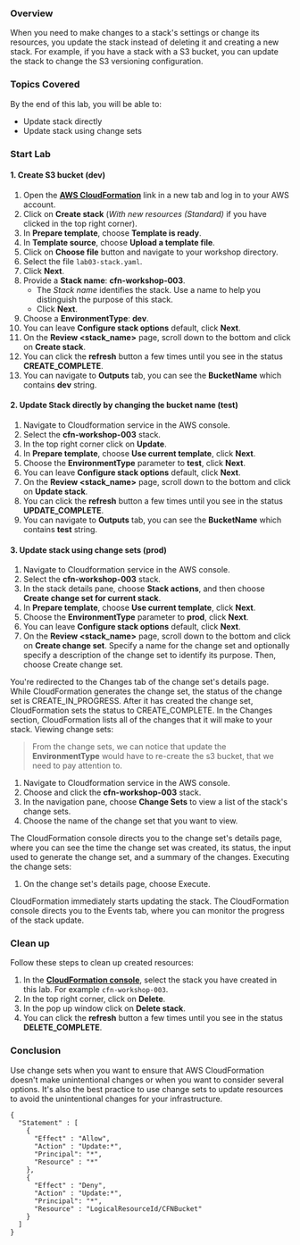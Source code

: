 ### Overview

When you need to make changes to a stack's settings or change its resources, you update the stack instead of deleting it and creating a new stack. For example, if you have a stack with a S3 bucket, you can update the stack to change the S3 versioning configuration.

### Topics Covered

By the end of this lab, you will be able to:

+ Update stack directly
+ Update stack using change sets

### Start Lab

#### 1. Create S3 bucket (dev)

1. Open the **[AWS CloudFormation](https://console.aws.amazon.com/cloudformation)** link in a new tab and log in to your AWS account.
1. Click on **Create stack** (_With new resources (Standard)_ if you have clicked in the top right corner).
1. In **Prepare template**, choose **Template is ready**.
1. In **Template source**, choose **Upload a template file**.
1. Click on **Choose file** button and navigate to your workshop directory.
1. Select the file `lab03-stack.yaml`.
1. Click **Next**.
1. Provide a **Stack name**: **cfn-workshop-003**.
    + The _Stack name_ identifies the stack. Use a name to help you distinguish the purpose of this stack.
    + Click **Next**.
1. Choose a **EnvironmentType**: **dev**.
1. You can leave **Configure stack options** default, click **Next**.
1. On the **Review <stack_name>** page, scroll down to the bottom and click on **Create stack**.
1. You can click the **refresh** button a few times until you see in the status **CREATE_COMPLETE**.
1. You can navigate to **Outputs** tab, you can see the **BucketName** which contains **dev** string.

#### 2. Update Stack directly by changing the bucket name (test)

1. Navigate to Cloudformation service in the AWS console.
1. Select the **cfn-workshop-003** stack.
1. In the top right corner click on **Update**.
1. In **Prepare template**, choose **Use current template**, click **Next**.
1. Choose the **EnvironmentType** parameter to **test**, click **Next**.
1. You can leave **Configure stack options** default, click **Next**.
1. On the **Review <stack_name>** page, scroll down to the bottom and click on **Update stack**.
1. You can click the **refresh** button a few times until you see in the status **UPDATE_COMPLETE**.
1. You can navigate to **Outputs** tab, you can see the **BucketName** which contains **test** string.

#### 3. Update stack using change sets (prod)

1. Navigate to Cloudformation service in the AWS console.
1. Select the **cfn-workshop-003** stack.
1. In the stack details pane, choose **Stack actions**, and then choose **Create change set for current stack**.
1. In **Prepare template**, choose **Use current template**, click **Next**.
1. Choose the **EnvironmentType** parameter to **prod**, click **Next**.
1. You can leave **Configure stack options** default, click **Next**.
1. On the **Review <stack_name>** page, scroll down to the bottom and click on **Create change set**. Specify a name for the change set and optionally specify a description of the change set to identify its purpose. Then, choose Create change set.

You're redirected to the Changes tab of the change set's details page. While CloudFormation generates the change set, the status of the change set is CREATE_IN_PROGRESS. After it has created the change set, CloudFormation sets the status to CREATE_COMPLETE. In the Changes section, CloudFormation lists all of the changes that it will make to your stack. Viewing change sets:

> From the change sets, we can notice that update the **EnvironmentType** would have to re-create the s3 bucket, that we need to pay attention to.

1. Navigate to Cloudformation service in the AWS console.
1. Choose and click the **cfn-workshop-003** stack.
1. In the navigation pane, choose **Change Sets** to view a list of the stack's change sets.
1. Choose the name of the change set that you want to view.

The CloudFormation console directs you to the change set's details page, where you can see the time the change set was created, its status, the input used to generate the change set, and a summary of the changes. Executing the change sets:

1. On the change set's details page, choose Execute.

CloudFormation immediately starts updating the stack. The CloudFormation console directs you to the Events tab, where you can monitor the progress of the stack update.

### Clean up

Follow these steps to clean up created resources:

1. In the **[CloudFormation console](https://console.aws.amazon.com/cloudformation)**, select the stack you have created in this lab. For example `cfn-workshop-003`.
1. In the top right corner, click on **Delete**.
1. In the pop up window click on **Delete stack**.
1. You can click the **refresh** button a few times until you see in the status **DELETE_COMPLETE**.

### Conclusion

Use change sets when you want to ensure that AWS CloudFormation doesn't make unintentional changes or when you want to consider several options. It's also the best practice to use change sets to update resources to avoid the unintentional changes for your infrastructure.


```
{
  "Statement" : [
    {
      "Effect" : "Allow",
      "Action" : "Update:*",
      "Principal": "*",
      "Resource" : "*"
    },
    {
      "Effect" : "Deny",
      "Action" : "Update:*",
      "Principal": "*",
      "Resource" : "LogicalResourceId/CFNBucket"
    }
  ]
}
```
